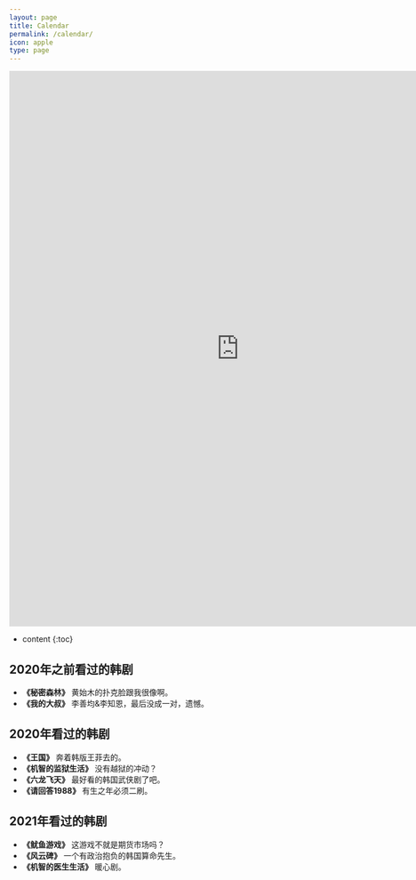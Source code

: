 ```yaml
---
layout: page
title: Calendar
permalink: /calendar/
icon: apple
type: page
---
```


<iframe frameborder="0" width="825" height="1000" scrolling="yes" src="https://rili-d.jin10.com/open.php?fontSize=14px&theme=darkgray"></iframe>

* content
{:toc}


## 2020年之前看过的韩剧
* **《秘密森林》** 黄始木的扑克脸跟我很像啊。
* **《我的大叔》** 李善均&李知恩，最后没成一对，遗憾。

## 2020年看过的韩剧
* **《王国》** 奔着韩版王菲去的。
* **《机智的监狱生活》** 没有越狱的冲动？
* **《六龙飞天》** 最好看的韩国武侠剧了吧。
* **《请回答1988》** 有生之年必须二刷。

## 2021年看过的韩剧
* **《鱿鱼游戏》** 这游戏不就是期货市场吗？
* **《风云碑》** 一个有政治抱负的韩国算命先生。
* **《机智的医生生活》** 暖心剧。
